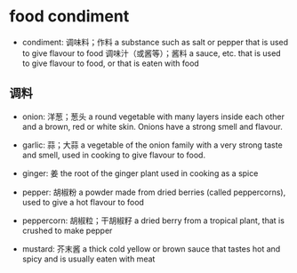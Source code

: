 # food condiment

- condiment: 调味料；作料 a substance such as salt or pepper that is used to give flavour to food 调味汁（或酱等）；酱料 a sauce, etc. that is used to give flavour to food, or that is eaten with food

## 调料

- onion: 洋葱；葱头 a round vegetable with many layers inside each other and a brown, red or white skin. Onions have a strong smell and flavour.
- garlic: 蒜；大蒜 a vegetable of the onion family with a very strong taste and smell, used in cooking to give flavour to food.
- ginger: 姜 the root of the ginger plant used in cooking as a spice
- pepper: 胡椒粉 a powder made from dried berries (called peppercorns), used to give a hot flavour to food
- peppercorn: 胡椒粒；干胡椒籽 a dried berry from a tropical plant, that is crushed to make pepper

- mustard: 芥末酱 a thick cold yellow or brown sauce that tastes hot and spicy and is usually eaten with meat
